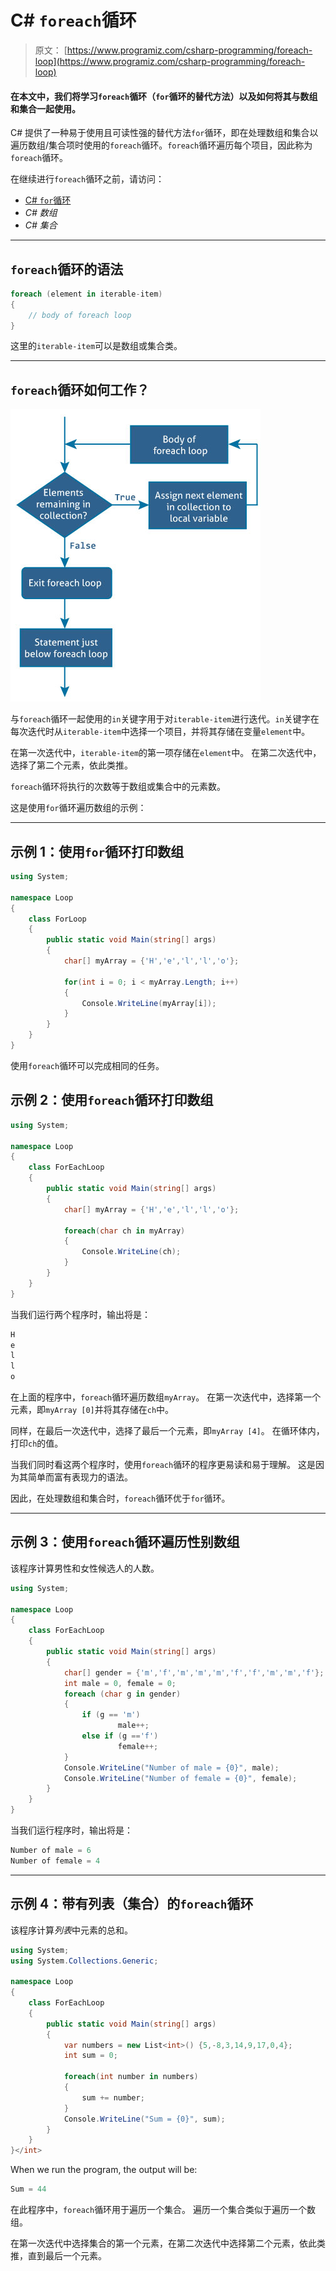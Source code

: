 # C# `foreach`循环

> 原文： [https://www.programiz.com/csharp-programming/foreach-loop](https://www.programiz.com/csharp-programming/foreach-loop)

#### 在本文中，我们将学习`foreach`循环（`for`循环的替代方法）以及如何将其与数组和集合一起使用。

C# 提供了一种易于使用且可读性强的替代方法`for`循环，即在处理数组和集合以遍历数组/集合项时使用的`foreach`循环。`foreach`循环遍历每个项目，因此称为`foreach`循环。

在继续进行`foreach`循环之前，请访问：

*   [C# `for`循环](/csharp-programming/for-loop "C# for loop")
*   *C# 数组*
*   *C# 集合*

* * *

## `foreach`循环的语法

```cs
foreach (element in iterable-item)
{
    // body of foreach loop
}

```

这里的`iterable-item`可以是数组或集合类。

* * *

## `foreach`循环如何工作？

![C# foreach loop flowchart](img/d8b6fdb2588d151ac32dd3976f362e3c.png "How foreach loop works in C#?")

与`foreach`循环一起使用的`in`关键字用于对`iterable-item`进行迭代。`in`关键字在每次迭代时从`iterable-item`中选择一个项目，并将其存储在变量`element`中。

在第一次迭代中，`iterable-item`的第一项存储在`element`中。 在第二次迭代中，选择了第二个元素，依此类推。

`foreach`循环将执行的次数等于数组或集合中的元素数。

这是使用`for`循环遍历数组的示例：

* * *

## 示例 1：使用`for`循环打印数组

```cs
using System;

namespace Loop
{
    class ForLoop
    {
        public static void Main(string[] args)
        {
            char[] myArray = {'H','e','l','l','o'};

            for(int i = 0; i < myArray.Length; i++)
            {
                Console.WriteLine(myArray[i]);
            }
        }
    }
} 
```

使用`foreach`循环可以完成相同的任务。

## 示例 2：使用`foreach`循环打印数组

```cs
using System;

namespace Loop
{
    class ForEachLoop
    {
        public static void Main(string[] args)
        {
            char[] myArray = {'H','e','l','l','o'};

            foreach(char ch in myArray)
            {
                Console.WriteLine(ch);
            }
        }
    }
} 
```

当我们运行两个程序时，输出将是：

```cs
H
e
l
l
o 
```

在上面的程序中，`foreach`循环遍历数组`myArray`。 在第一次迭代中，选择第一个元素，即`myArray [0]`并将其存储在`ch`中。

同样，在最后一次迭代中，选择了最后一个元素，即`myArray [4]`。 在循环体内，打印`ch`的值。

当我们同时看这两个程序时，使用`foreach`循环的程序更易读和易于理解。 这是因为其简单而富有表现力的语法。

因此，在处理数组和集合时，`foreach`循环优于`for`循环。

* * *

## 示例 3：使用`foreach`循环遍历性别数组

该程序计算男性和女性候选人的人数。

```cs
using System;

namespace Loop
{
    class ForEachLoop
    {
        public static void Main(string[] args)
        {
            char[] gender = {'m','f','m','m','m','f','f','m','m','f'};
            int male = 0, female = 0;
            foreach (char g in gender)  
            {
                if (g == 'm')
                        male++;
                else if (g =='f')
                        female++;
            }
            Console.WriteLine("Number of male = {0}", male);
            Console.WriteLine("Number of female = {0}", female);
        }
    }
} 
```

当我们运行程序时，输出将是：

```cs
Number of male = 6
Number of female = 4 
```

* * *

## 示例 4：带有列表（集合）的`foreach`循环

该程序计算*列表*中元素的总和。

```cs
using System;
using System.Collections.Generic;

namespace Loop
{
    class ForEachLoop
    {
        public static void Main(string[] args)
        {
            var numbers = new List<int>() {5,-8,3,14,9,17,0,4};
            int sum = 0;

            foreach(int number in numbers)
            {
                sum += number;
            }
            Console.WriteLine("Sum = {0}", sum);
        }
    }
}</int> 
```

When we run the program, the output will be:

```cs
Sum = 44
```

在此程序中，`foreach`循环用于遍历一个集合。 遍历一个集合类似于遍历一个数组。

在第一次迭代中选择集合的第一个元素，在第二次迭代中选择第二个元素，依此类推，直到最后一个元素。